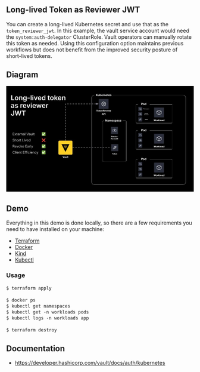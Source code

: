 ## Long-lived Token as Reviewer JWT

You can create a long-lived Kubernetes secret and use that as the `token_reviewer_jwt`. In this example, the vault service account would need the `system:auth-delegator` ClusterRole. Vault operators can manually rotate this token as needed. Using this configuration option maintains previous workflows but does not benefit from the improved security posture of short-lived tokens.

## Diagram
<img src="../.images/long-lived-token.jpg">

## Demo
Everything in this demo is done locally, so there are a few requirements you need to have installed on your machine:
- [Terraform](https://www.terraform.io/downloads.html)
- [Docker](https://www.docker.com/get-started)
- [Kind](https://kind.sigs.k8s.io/docs/user/quick-start#installation)
- [Kubectl](https://kubernetes.io/docs/tasks/tools/)

### Usage
```shell
$ terraform apply

$ docker ps
$ kubectl get namespaces
$ kubectl get -n workloads pods
$ kubectl logs -n workloads app

$ terraform destroy
```

## Documentation
- https://developer.hashicorp.com/vault/docs/auth/kubernetes
